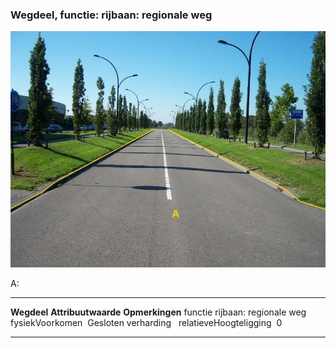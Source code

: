 <div>

### Wegdeel, functie: rijbaan: regionale weg

![](media/image7.jpg)

A:

  ------------------------ ------------------------ -----------------
  **Wegdeel**              **Attribuutwaarde**      **Opmerkingen**
  functie                  rijbaan: regionale weg    
  fysiekVoorkomen           Gesloten verharding      
  relatieveHoogteligging    0                        
  ------------------------ ------------------------ -----------------

</div>
